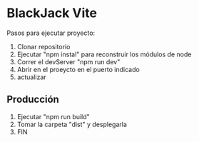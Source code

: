 # BlackJack Vite

Pasos para ejecutar proyecto:

1. Clonar repositorio
2. Ejecutar "npm instal" para reconstruir los módulos de node
3. Correr el devServer "npm run dev"
4. Abrir en el proeycto en el puerto indicado
5. actualizar

## Producción

1. Ejecutar "npm run build"
2. Tomar la carpeta "dist" y desplegarla 
3. FIN
